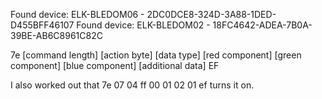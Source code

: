 Found device: ELK-BLEDOM06 - 2DC0DCE8-324D-3A88-1DED-D455BFF46107
Found device: ELK-BLEDOM02 - 18FC4642-ADEA-7B0A-39BE-AB6C8961C82C




7e [command length] [action byte] [data type] [red component] [green component] [blue component] [additional data] EF



I also worked out that 7e 07 04 ff 00 01 02 01 ef turns it on.

